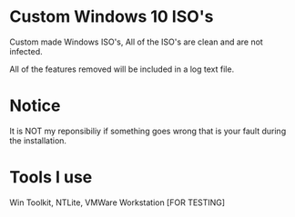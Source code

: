 # Custom Windows 10 ISO's
Custom made Windows ISO's, All of the ISO's are clean and are not infected.

All of the features removed will be included in a log text file.

# Notice
 It is NOT my reponsibiliy if something goes wrong that is your fault during the installation. 


# Tools I use
Win Toolkit,
NTLite,
VMWare Workstation [FOR TESTING]




